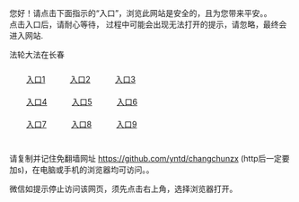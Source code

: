 您好！请点击下面指示的“入口”，浏览此网站是安全的，且为您带来平安。。 <br/>
点击入口后，请耐心等待， 过程中可能会出现无法打开的提示，请忽略，最终会进入网站. </br>

法轮大法在长春<br/>
<div style="padding:10px"><a style="margin:20px" target="_blank" href="https://d2suvlz7ghfi6n.cloudfront.net/2Qpsp?hfnqh" id="ccLink1" rel="nofollow">入口1</a> <a target="_blank" style="margin:20px" href="https://d3k820t27dr4b7.cloudfront.net/2Qpsp?sbmeftua" id="ccLink2" rel="nofollow">入口2</a> <a style="margin:20px" target="_blank" href="https://djcw4hmvdy6je.cloudfront.net/2Qpsp?jxfqm" id="ccLink3" rel="nofollow">入口3</a></div>

<div style="padding:10px" ><a style="margin:20px" target="_blank" href="https://d2suvlz7ghfi6n.cloudfront.net/2Qpsp?hfnqh" id="ccLink4" rel="nofollow">入口4</a> <a style="margin:20px" href="https://d3k820t27dr4b7.cloudfront.net/2Qpsp?sbmeftua" target="_blank" id="ccLink5" rel="nofollow">入口5</a> <a style="margin:20px" href="https://djcw4hmvdy6je.cloudfront.net/2Qpsp?jxfqm" target="_blank" id="ccLink6" rel="nofollow">入口6</a></div>

<div style="padding:10px"><a style="margin:20px" target="_blank" href="https://d2suvlz7ghfi6n.cloudfront.net/2Qpsp?hfnqh" id="ccLink7" rel="nofollow">入口7</a> <a style="margin:20px" href="https://d3k820t27dr4b7.cloudfront.net/2Qpsp?sbmeftua" target="_blank" id="ccLink8" rel="nofollow">入口8</a> <a style="margin:20px" target="_blank" href="https://djcw4hmvdy6je.cloudfront.net/2Qpsp?jxfqm" id="ccLink9" rel="nofollow">入口9</a></div>

<br/>



请复制并记住免翻墙网址 https://github.com/yntd/changchunzx (http后一定要加s)，在电脑或手机的浏览器均可访问。。<br/>

微信如提示停止访问该网页，须先点击右上角，选择浏览器打开。
